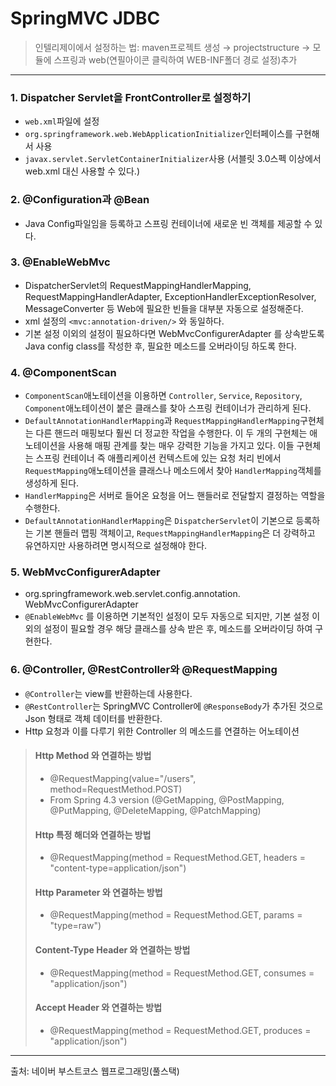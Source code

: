 # SpringMVC JDBC

 > 인텔리제이에서 설정하는 법: maven프로젝트 생성 → projectstructure → 모듈에 스프링과 web(연필아이콘 클릭하여 WEB-INF폴더 경로 설정)추가
---

### 1. Dispatcher Servlet을 FrontController로 설정하기

 - ```web.xml```파일에 설정
 - ```org.springframework.web.WebApplicationInitializer```인터페이스를 구현해서 사용
 - ```javax.servlet.ServletContainerInitializer```사용 (서블릿 3.0스펙 이상에서 web.xml 대신 사용할 수 있다.)

### 2. @Configuration과 @Bean
 - Java Config파일임을 등록하고 스프링 컨테이너에 새로운 빈 객체를 제공할 수 있다.

### 3. @EnableWebMvc
 - DispatcherServlet의 RequestMappingHandlerMapping, RequestMappingHandlerAdapter, ExceptionHandlerExceptionResolver, MessageConverter 등 Web에 필요한 빈들을 대부분 자동으로 설정해준다.
 - xml 설정의 ```<mvc:annotation-driven/>``` 와 동일하다.
 - 기본 설정 이외의 설정이 필요하다면 WebMvcConfigurerAdapter 를 상속받도록 Java config class를 작성한 후, 필요한 메소드를 오버라이딩 하도록 한다.

### 4. @ComponentScan
 - ```ComponentScan```애노테이션을 이용하면 ```Controller```, ```Service```, ```Repository```, ```Component```애노테이션이 붙은 클래스를 찾아 스프링 컨테이너가 관리하게 된다.
 - ```DefaultAnnotationHandlerMapping```과 ```RequestMappingHandlerMapping```구현체는 다른 핸드러 매핑보다 훨씬 더 정교한 작업을 수행한다. 이 두 개의 구현체는 애노테이션을 사용해 매핑 관계를 찾는 매우 강력한 기능을 가지고 있다. 이들 구현체는 스프링 컨테이너 즉 애플리케이션 컨텍스트에 있는 요청 처리 빈에서 ```RequestMapping```애노테이션을 클래스나 메소드에서 찾아 ```HandlerMapping```객체를 생성하게 된다.
 - ```HandlerMapping```은 서버로 들어온 요청을 어느 핸들러로 전달할지 결정하는 역할을 수행한다.
 - ```DefaultAnnotationHandlerMapping```은 ```DispatcherServlet```이 기본으로 등록하는 기본 핸들러 맵핑 객체이고, ```RequestMappingHandlerMapping```은 더 강력하고 유연하지만 사용하려면 명시적으로 설정해야 한다.

### 5. WebMvcConfigurerAdapter
 - org.springframework.web.servlet.config.annotation. WebMvcConfigurerAdapter
 - ```@EnableWebMvc``` 를 이용하면 기본적인 설정이 모두 자동으로 되지만, 기본 설정 이외의 설정이 필요할 경우 해당 클래스를 상속 받은 후, 메소드를 오버라이딩 하여 구현한다.

### 6. @Controller, @RestController와 @RequestMapping
 - ```@Controller```는 view를 반환하는데 사용한다.
 - ```@RestController```는 SpringMVC Controller에 ```@ResponseBody```가 추가된 것으로 Json 형태로 객체 데이터를 반환한다.
 - Http 요청과 이를 다루기 위한 Controller 의 메소드를 연결하는 어노테이션
> #### Http Method 와 연결하는 방법
> - @RequestMapping(value="/users", method=RequestMethod.POST)
> - From Spring 4.3 version (@GetMapping, @PostMapping, @PutMapping, @DeleteMapping, @PatchMapping)
> #### Http 특정 해더와 연결하는 방법
> - @RequestMapping(method = RequestMethod.GET, headers = "content-type=application/json")
> #### Http Parameter 와 연결하는 방법
> - @RequestMapping(method = RequestMethod.GET, params = "type=raw")
> #### Content-Type Header 와 연결하는 방법
> - @RequestMapping(method = RequestMethod.GET, consumes = "application/json")
> #### Accept Header 와 연결하는 방법
> - @RequestMapping(method = RequestMethod.GET, produces = "application/json")
> 


---
출처: 네이버 부스트코스 웹프로그래밍(풀스택)